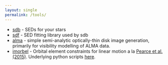 ```yaml
---
layout: single
permalink: /tools/
---
```


  - [sdb](http://drgmk.com/sdb) - SEDs for your stars
  - [sdf](https://github.com/drgmk/sdf) - SED fitting library used by sdb
  - [alma](https://github.com/drgmk/alma) - simple semi-analytic optically-thin disk image generation, primarily for visibility modelling of ALMA data.
  - [imorbel](http://drgmk.com/imorbel) - Orbital element constraints for linear motion a la [Pearce et al. (2015)](http://adsabs.harvard.edu/abs/2015MNRAS.448.3679P). Underlying python scripts [here](https://github.com/drgmk/imorbel).